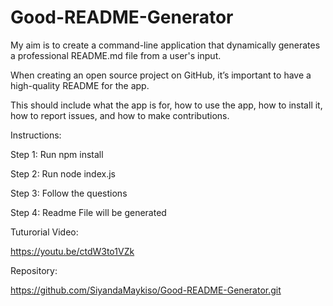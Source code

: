 # Good-README-Generator

My aim is to create a command-line application that dynamically generates a professional README.md file from a user's input.

When creating an open source project on GitHub, it’s important to have a high-quality README for the app.

This should include what the app is for, how to use the app, how to install it, how to report issues, and how to make contributions.

Instructions:

Step 1: Run npm install 

Step 2: Run node index.js

Step 3: Follow the questions

Step 4: Readme File will be generated


Tuturorial Video:

https://youtu.be/ctdW3to1VZk

Repository:

https://github.com/SiyandaMaykiso/Good-README-Generator.git


